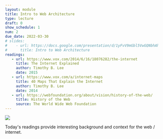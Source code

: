 ```yaml
---
layout: module
title: Intro to Web Architecture
type: lecture
draft: 0
show_schedule: 1
num: 2
due_date: 2022-03-30
# slides:
#    - url: https://docs.google.com/presentation/d/1yFvV9mGbl5VwGQNbhAhk0Nbsu_MGsRlV74LYFPhvfA4/edit?usp=sharing
#      title: Intro to Web Architecture
readings:
   - url: https://www.vox.com/2014/6/16/18076282/the-internet
     title: The Internet Explained
     author: Timothy B. Lee
     date: 2015
   - url: https://www.vox.com/a/internet-maps
     title: 40 Maps That Explain the Internet
     author: Timothy B. Lee
     date: 2014
   - url: https://webfoundation.org/about/vision/history-of-the-web/
     title: History of the Web
     source: The World Wide Web Foundation
---
```


<!-- ## Announcements
1. Please sign up for a Lab Section <a href="https://docs.google.com/spreadsheets/d/1DgpiIHp3aYkCyB6Luz79anEfIjxVJj_JND9z05iM5N4/edit#gid=0" target="_blank">here</a>. Sarah will make this spreadsheet editable during class today so that people can sign up for a lab section.
2. Labs start this week! Please note that there are assigned readings for Lab 1 that you should do ahead of time. -->

<img class="large" src="/spring2022/assets/images/lectures/internet-backbone-map.png" style="" /> 

Today's readings provide interesting background and context for the web / internet.

